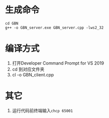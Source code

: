 # 生成命令
```
cd GBN
g++ -o GBN_server.exe GBN_server.cpp -lws2_32
```

# 编译方式
1. 打开Developer Command Prompt for VS 2019
2. cd 到对应文件夹
3. cl -o GBN_client.cpp

# 其它
1. 运行代码前终端输入`chcp 65001`
